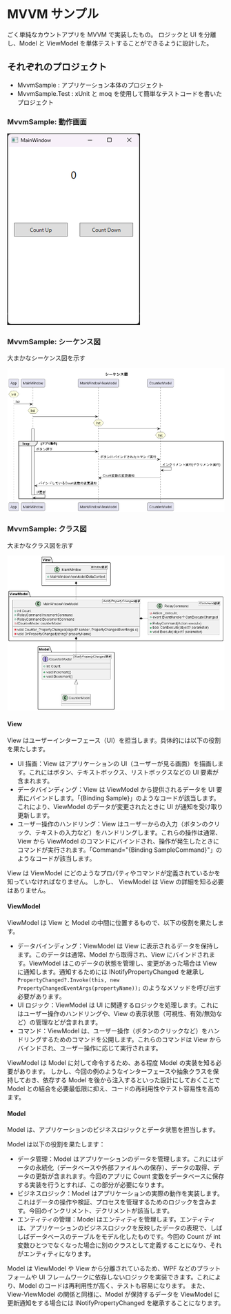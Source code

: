 # MVVM サンプル

ごく単純なカウントアプリを MVVM で実装したもの。
ロジックと UI を分離し、Model と ViewModel を単体テストすることができるように設計した。

## それぞれのプロジェクト

- MvvmSample : アプリケーション本体のプロジェクト
- MvvmSample.Test : xUnit と moq を使用して簡単なテストコードを書いたプロジェクト

### MvvmSample: 動作画面

![app](out/application.png)

### MvvmSample: シーケンス図

大まかなシーケンス図を示す

![class diagram](out/sequence/sequence.png)

### MvvmSample: クラス図

大まかなクラス図を示す

![class diagram](out/class_diagram/class_diagram.png)

#### View

View はユーザーインターフェース（UI）を担当します。具体的には以下の役割を果たします。

- UI 描画：View はアプリケーションの UI（ユーザーが見る画面）を描画します。これにはボタン、テキストボックス、リストボックスなどの UI 要素が含まれます。
- データバインディング：View は ViewModel から提供されるデータを UI 要素にバインドします。「{Binding Sample}」のようなコードが該当します。これにより、ViewModel のデータが変更されたときに UI が通知を受け取り更新します。
- ユーザー操作のハンドリング：View はユーザーからの入力（ボタンのクリック、テキストの入力など）をハンドリングします。これらの操作は通常、View から ViewModel のコマンドにバインドされ、操作が発生したときにコマンドが実行されます。「Command="{Binding SampleCommand}"」のようなコードが該当します。

View は ViewModel にどのようなプロパティやコマンドが定義されているかを知っていなければなりません。
しかし、 ViewModel は View の詳細を知る必要はありません。

#### ViewModel

ViewModel は View と Model の中間に位置するもので、以下の役割を果たします。

- データバインディング：ViewModel は View に表示されるデータを保持します。このデータは通常、Model から取得され、View にバインドされます。ViewModel はこのデータの状態を管理し、変更があった場合は View に通知します。通知するためには INotifyPropertyChanged を継承し `PropertyChanged?.Invoke(this, new PropertyChangedEventArgs(propertyName));` のようなメソッドを呼び出す必要があります。
- UI ロジック：ViewModel は UI に関連するロジックを処理します。これにはユーザー操作のハンドリングや、View の表示状態（可視性、有効/無効など）の管理などが含まれます。
- コマンド：ViewModel は、ユーザー操作（ボタンのクリックなど）をハンドリングするためのコマンドを公開します。これらのコマンドは View からバインドされ、ユーザー操作に応じて実行されます。

ViewModel は Model に対して命令するため、ある程度 Model の実装を知る必要があります。
しかし、今回の例のようなインターフェースや抽象クラスを保持しておき、依存する Model を後から注入するといった設計にしておくことで Model との結合を必要最低限に抑え、コードの再利用性やテスト容易性を高めます。

#### Model

Model は、アプリケーションのビジネスロジックとデータ状態を担当します。

Model は以下の役割を果たします：

- データ管理：Model はアプリケーションのデータを管理します。これにはデータの永続化（データベースや外部ファイルへの保存）、データの取得、データの更新が含まれます。今回のアプリに Count 変数をデータベースに保存する実装を行うとすれば、この部分が必要になります。
- ビジネスロジック：Model はアプリケーションの実際の動作を実装します。これはデータの操作や検証、プロセスを管理するためのロジックを含みます。今回のインクリメント、デクリメントが該当します。
- エンティティの管理：Model はエンティティを管理します。エンティティは、アプリケーションのビジネスロジックを反映したデータの表現で、しばしばデータベースのテーブルをモデル化したものです。今回の Count が int 変数ひとつでなくなった場合に別のクラスとして定義することになり、それがエンティティになります。

Model は ViewModel や View から分離されているため、WPF などのプラットフォームや UI フレームワークに依存しないロジックを実装できます。これにより、Model のコードは再利用性が高く、テストも容易になります。
また、View-ViewModel の関係と同様に、Model が保持するデータを ViewModel に更新通知をする場合には INotifyPropertyChanged を継承することになります。
